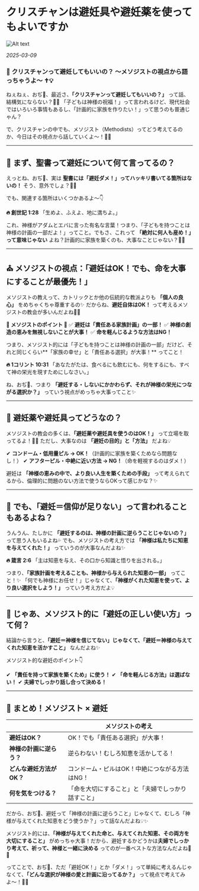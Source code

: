 # クリスチャンは避妊具や避妊薬を使ってもよいですか

![Alt text](/static/images/blog/asmrchurch_philipino_girl_lying_on_a_sofa_drinking_beer_3D_ultr_367ccce5-706c-40a3-9ddd-cfb5f1e2e1fe.png)

*2025-03-09*

### 🍼 **クリスチャンって避妊してもいいの？** 〜メソジストの視点から語っちゃうよ〜 ✝💡

ねぇねぇ、おぢ👴、最近さ、**「クリスチャンって避妊してもいいの？」** って話、結構気にならない？👀✨ 「子どもは神様の祝福！」って言われるけど、現代社会ではいろいろ事情もあるし、「計画的に家族を作りたい！」って思うのも普通じゃん？

で、クリスチャンの中でも、メソジスト（Methodists）ってどう考えてるのか、今日はその視点から話していくよ〜！💖✨

---

## **📖 まず、聖書って避妊について何て言ってるの？**

えっとね、おぢ👴、実は **聖書には「避妊ダメ！」ってハッキリ書いてる箇所はないの！** そう、意外でしょ？👀💡

でも、関連する箇所はいくつかあるよ〜👇

**🔥 創世記 1:28**
「生めよ、ふえよ、地に満ちよ。」

これ、神様がアダムとエバに言った有名な言葉！つまり、「子どもを持つことは神様の計画の一部だよ！」ってこと。でもさ、これって **「絶対に何人も産め！」って意味じゃない** よね？計画的に家族を築くのも、大事なことじゃない？🤔✨

---

## **⛪ メソジストの視点：「避妊はOK！でも、命を大事にすることが最優先！」**

メソジストの教えって、カトリックとか他の伝統的な教派よりも **「個人の良心」** をめちゃくちゃ尊重するの✨ だからね、**避妊自体はOK！** って考えるメソジストの教会が多いんだよね💖✨

**🔹 メソジストのポイント 🔹**
✅ **避妊は「責任ある家族計画」の一部！**
✅ **神様の創造の恵みを無視しないことが大事！**
✅ **命を軽んじるような方法はNG！**

つまり、メソジスト的には「子どもを持つことは神様の計画の一部」だけど、それと同じくらい**「家族の幸せ」と「責任ある選択」が大事！** ってこと！

**🔥 1コリント 10:31**
「あなたがたは、食べるにも飲むにも、何をするにも、すべて神の栄光を現すためにしなさい。」

ね、おぢ👴、つまり **「避妊する・しないにかかわらず、それが神様の栄光につながる選択か？」** っていう視点がめっちゃ大事ってこと✨

---

## **💊 避妊薬や避妊具ってどうなの？**

メソジストの教会の多くは、**「避妊薬や避妊具を使うのはOK！」** って立場を取ってるよ！💊✨ ただし、大事なのは **「避妊の目的」と「方法」** だよね💡

✔ **コンドーム・低用量ピル → OK！**（計画的に家族を築くためなら問題なし！）
✔ **アフターピル・中絶に近い方法 → NG！**（命を軽視するのはダメ！）

避妊は **「神様の恵みの中で、より良い人生を築くための手段」** って考えられてるから、倫理的に問題のない方法で使うならOKって感じかな？✨

---

## **🤔 でも、「避妊＝信仰が足りない」って言われることもあるよね？**

うんうん、たしかに **「避妊するのは、神様の計画に逆らうことじゃないの？」** って思う人もいるよね💦 でも、メソジストの考え方では **「神様は私たちに知恵を与えてくれた！」** っていうのが大事なんだよね✨

**🔥 箴言 2:6**
「主は知恵を与え、その口から知識と悟りを出される。」

つまり、**「家族計画を考えることも、神様から与えられた知恵の一部」** ってこと！✨ 「何でも神様にお任せ！」じゃなくて、**「神様がくれた知恵を使って、より良い選択をしよう！」** っていう考え方だよ💡

---

## **👀 じゃあ、メソジスト的に「避妊の正しい使い方」って何？**

結論から言うと、**「避妊＝神様を信じてない」じゃなくて、「避妊＝神様の与えてくれた知恵を活かすこと」** なんだよね✨

メソジスト的な避妊のポイント👇

✔ **「責任を持って家族を築くため」に使う！**
✔ **「命を軽んじる方法」は選ばない！**
✔ **夫婦でしっかり話し合って決める！**

---

## **🌸 まとめ！メソジスト × 避妊**

|  | **メソジストの考え** |
|-----------|-----------|
| **避妊はOK？** | OK！でも「責任ある選択」が大事！ |
| **神様の計画に逆らう？** | 逆らわない！むしろ知恵を活かしてる！ |
| **どんな避妊方法がOK？** | コンドーム・ピルはOK！中絶につながる方法はNG！ |
| **何を気をつける？** | 「命を大切にすること」と「夫婦でしっかり話すこと」 |

だから、おぢ👴、避妊って「神様の計画に逆らうこと」じゃなくて、むしろ「神様が与えてくれた知恵をどう使うか？」って話なんだよね💡✨

メソジスト的には、**「神様が与えてくれた命と、与えてくれた知恵、その両方を大切にすること」** がめっちゃ大事！だから、避妊するかどうかは**夫婦でしっかり考えて、祈って、神様と一緒に決める** ってのが一番ベストな方法なんだよね💖✨

ってことで、おぢ👴、ただ「避妊OK！」とか「ダメ！」って単純に考えるんじゃなくて、**「どんな選択が神様の愛と計画に沿ってるか？」** って視点で考えてみよ〜！🌟✨
